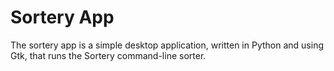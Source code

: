 <h1>Sortery App</h1>

The sortery app is a simple desktop application, written in Python and using Gtk, that runs the Sortery command-line sorter.
